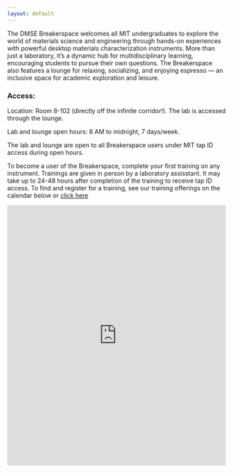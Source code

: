 ```yaml
---
layout: default
---
```


<meta http-equiv="refresh" content="1800">

The DMSE Breakerspace welcomes all MIT undergraduates to explore the world of materials science and engineering through hands-on experiences with powerful desktop materials characterization instruments. More than just a laboratory, it’s a dynamic hub for multidisciplinary learning, encouraging students to pursue their own questions. The Breakerspace also features a lounge for relaxing, socializing, and enjoying espresso — an inclusive space for academic exploration and leisure.

### Access:
Location: Room 8-102 (directly off the infinite corridor!). The lab is accessed through the lounge.

Lab and lounge open hours: 8 AM to midnight, 7 days/week.

The lab and lounge are open to all Breakerspace users under MIT tap ID access during open hours.

To become a user of the Breakerspace, complete your first training on any instrument. Trainings are given in person by a laboratory assisstant. It may take up to 24-48 hours after completion of the training to receive tap ID access. To find and register for a training, see our training offerings on the calendar below or [click here](https://breakerspace.libcal.com/calendar?cid=19408&t=w&d=0000-00-00&cal=19408&ct=69558&inc=0)


<iframe src="https://breakerspace.libcal.com/embed_calendar.php?cal_id=19408&w=750&h=600&dv=agendaWeek&st=0&we=1&hl=prev%2Cnext%20today&hc=title&hr=basicWeek%20agendaDay%2CagendaWeek%2Cmonth&hd=dddd%2C%20MMM%20D%2C%20YYYY&hw=MMMM%20D&hm=MMMM%20YYYY&cd=dddd%20M%2FD&cw=ddd%20M%2FD&cm=ddd&ta=h(%3Amm)a&td=h(%3Amm)a&tm=h(%3Amm)a&fh=08%3A00%3A00&mi=08%3A00%3A00&ma=24%3A00%3A00&ts=00%3A30%3A00&eo=1&el=0&hf=1&sp=1&c1=%23000000&c2=%23000000&c3=%23F3F3F3&c4=%23D0D0D0&c5=%23000000&audience=&cam=&cat=&tar=0&set=1" style="border: 0" width="100%" height="600" frameborder="0" scrolling="auto"></iframe>
